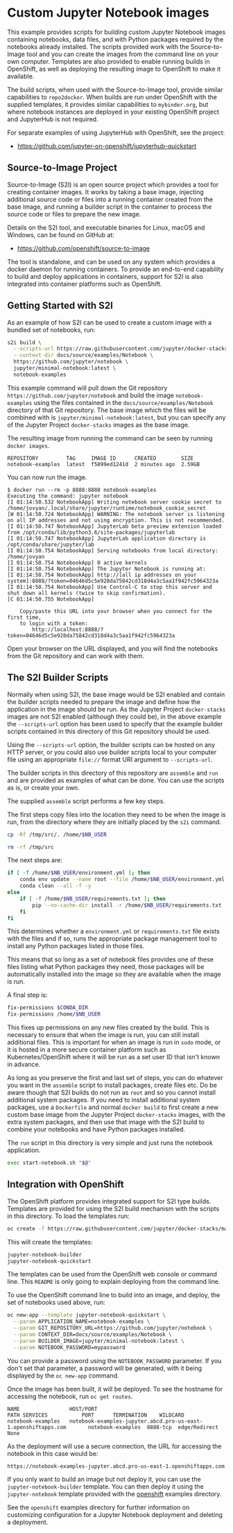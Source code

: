 Custom Jupyter Notebook images
==============================

This example provides scripts for building custom Jupyter Notebook images containing notebooks, data files, and with Python packages required by the notebooks already installed. The scripts provided work with the Source-to-Image tool and you can create the images from the command line on your own computer. Templates are also provided to enable running builds in OpenShift, as well as deploying the resulting image to OpenShift to make it available.

The build scripts, when used with the Source-to-Image tool, provide similar capabilities to ``repo2docker``. When builds are run under OpenShift with the supplied templates, it provides similar capabilities to ``mybinder.org``, but where notebook instances are deployed in your existing OpenShift project and JupyterHub is not required.

For separate examples of using JupyterHub with OpenShift, see the project:

* https://github.com/jupyter-on-openshift/jupyterhub-quickstart

Source-to-Image Project
-----------------------

Source-to-Image (S2I) is an open source project which provides a tool for creating container images. It works by taking a base image, injecting additional source code or files into a running container created from the base image, and running a builder script in the container to process the source code or files to prepare the new image.

Details on the S2I tool, and executable binaries for Linux, macOS and Windows, can be found on GitHub at:

* https://github.com/openshift/source-to-image

The tool is standalone, and can be used on any system which provides a docker daemon for running containers. To provide an end-to-end capability to build and deploy applications in containers, support for S2I is also integrated into container platforms such as OpenShift.

Getting Started with S2I
------------------------

As an example of how S2I can be used to create a custom image with a bundled set of notebooks, run:

```bash
s2i build \
  --scripts-url https://raw.githubusercontent.com/jupyter/docker-stacks/master/examples/source-to-image \
  --context-dir docs/source/examples/Notebook \
  https://github.com/jupyter/notebook \
  jupyter/minimal-notebook:latest \
  notebook-examples
```

This example command will pull down the Git repository ``https://github.com/jupyter/notebook`` and build the image ``notebook-examples`` using the files contained in the ``docs/source/examples/Notebook`` directory of that Git repository. The base image which the files will be combined with is ``jupyter/minimal-notebook:latest``, but you can specify any of the Jupyter Project ``docker-stacks`` images as the base image.

The resulting image from running the command can be seen by running ``docker images``.

```
REPOSITORY         TAG     IMAGE ID      CREATED        SIZE
notebook-examples  latest  f5899ed1241d  2 minutes ago  2.59GB
```

You can now run the image.

```
$ docker run --rm -p 8888:8888 notebook-examples
Executing the command: jupyter notebook
[I 01:14:50.532 NotebookApp] Writing notebook server cookie secret to /home/jovyan/.local/share/jupyter/runtime/notebook_cookie_secret
[W 01:14:50.724 NotebookApp] WARNING: The notebook server is listening on all IP addresses and not using encryption. This is not recommended.
[I 01:14:50.747 NotebookApp] JupyterLab beta preview extension loaded from /opt/conda/lib/python3.6/site-packages/jupyterlab
[I 01:14:50.747 NotebookApp] JupyterLab application directory is /opt/conda/share/jupyter/lab
[I 01:14:50.754 NotebookApp] Serving notebooks from local directory: /home/jovyan
[I 01:14:50.754 NotebookApp] 0 active kernels
[I 01:14:50.754 NotebookApp] The Jupyter Notebook is running at:
[I 01:14:50.754 NotebookApp] http://[all ip addresses on your system]:8888/?token=04646d5c5e928da75842cd318d4a3c5aa1f942fc5964323a
[I 01:14:50.754 NotebookApp] Use Control-C to stop this server and shut down all kernels (twice to skip confirmation).
[C 01:14:50.755 NotebookApp]

    Copy/paste this URL into your browser when you connect for the first time,
    to login with a token:
        http://localhost:8888/?token=04646d5c5e928da75842cd318d4a3c5aa1f942fc5964323a
```

Open your browser on the URL displayed, and you will find the notebooks from the Git repository and can work with them.

The S2I Builder Scripts
-----------------------

Normally when using S2I, the base image would be S2I enabled and contain the builder scripts needed to prepare the image and define how the application in the image should be run. As the Jupyter Project ``docker-stacks`` images are not S2I enabled (although they could be), in the above example the ``--scripts-url`` option has been used to specify that the example builder scripts contained in this directory of this Git repository should be used.

Using the ``--scripts-url`` option, the builder scripts can be hosted on any HTTP server, or you could also use builder scripts local to your computer file using an appropriate ``file://`` format URI argument to ``--scripts-url``.

The builder scripts in this directory of this repository are ``assemble`` and ``run`` and are provided as examples of what can be done. You can use the scripts as is, or create your own.

The supplied ``assemble`` script performs a few key steps.

The first steps copy files into the location they need to be when the image is run, from the directory where they are initially placed by the ``s2i`` command.

```bash
cp -Rf /tmp/src/. /home/$NB_USER

rm -rf /tmp/src
```

The next steps are:

```bash
if [ -f /home/$NB_USER/environment.yml ]; then
    conda env update --name root --file /home/$NB_USER/environment.yml
    conda clean --all -f -y
else
    if [ -f /home/$NB_USER/requirements.txt ]; then
        pip --no-cache-dir install -r /home/$NB_USER/requirements.txt
    fi
fi
```

This determines whether a ``environment.yml`` or ``requirements.txt`` file exists with the files and if so, runs the appropriate package management tool to install any Python packages listed in those files.

This means that so long as a set of notebook files provides one of these files listing what Python packages they need, those packages will be automatically installed into the image so they are available when the image is run.

A final step is:

```bash
fix-permissions $CONDA_DIR
fix-permissions /home/$NB_USER
```

This fixes up permissions on any new files created by the build. This is necessary to ensure that when the image is run, you can still install additional files. This is important for when an image is run in ``sudo`` mode, or it is hosted in a more secure container platform such as Kubernetes/OpenShift where it will be run as a set user ID that isn't known in advance.

As long as you preserve the first and last set of steps, you can do whatever you want in the ``assemble`` script to install packages, create files etc. Do be aware though that S2I builds do not run as ``root`` and so you cannot install additional system packages. If you need to install additional system packages, use a ``Dockerfile`` and normal ``docker build`` to first create a new custom base image from the Jupyter Project ``docker-stacks`` images, with the extra system packages, and then use that image with the S2I build to combine your notebooks and have Python packages installed.

The ``run`` script in this directory is very simple and just runs the notebook application.

```bash
exec start-notebook.sh "$@"
```

Integration with OpenShift
--------------------------

The OpenShift platform provides integrated support for S2I type builds. Templates are provided for using the S2I build mechanism with the scripts in this directory. To load the templates run:

```bash
oc create -f https://raw.githubusercontent.com/jupyter/docker-stacks/master/examples/source-to-image/templates.json
```

This will create the templates:

```bash
jupyter-notebook-builder
jupyter-notebook-quickstart
```

The templates can be used from the OpenShift web console or command line. This ``README`` is only going to explain deploying from the command line.

To use the OpenShift command line to build into an image, and deploy, the set of notebooks used above, run:

```bash
oc new-app --template jupyter-notebook-quickstart \
  --param APPLICATION_NAME=notebook-examples \
  --param GIT_REPOSITORY_URL=https://github.com/jupyter/notebook \
  --param CONTEXT_DIR=docs/source/examples/Notebook \
  --param BUILDER_IMAGE=jupyter/minimal-notebook:latest \
  --param NOTEBOOK_PASSWORD=mypassword
```

You can provide a password using the ``NOTEBOOK_PASSWORD`` parameter. If you don't set that parameter, a password will be generated, with it being displayed by the ``oc new-app`` command.

Once the image has been built, it will be deployed. To see the hostname for accessing the notebook, run ``oc get routes``.

```
NAME                HOST/PORT                                                       PATH SERVICES           PORT      TERMINATION    WILDCARD
notebook-examples   notebook-examples-jupyter.abcd.pro-us-east-1.openshiftapps.com       notebook-examples  8888-tcp  edge/Redirect  None
```

As the deployment will use a secure connection, the URL for accessing the notebook in this case would be:

```
https://notebook-examples-jupyter.abcd.pro-us-east-1.openshiftapps.com
```

If you only want to build an image but not deploy it, you can use the ``jupyter-notebook-builder`` template. You can then deploy it using the ``jupyter-notebook`` template provided with the [openshift](../openshift) examples directory.

See the ``openshift`` examples directory for further information on customizing configuration for a Jupyter Notebook deployment and deleting a deployment.
